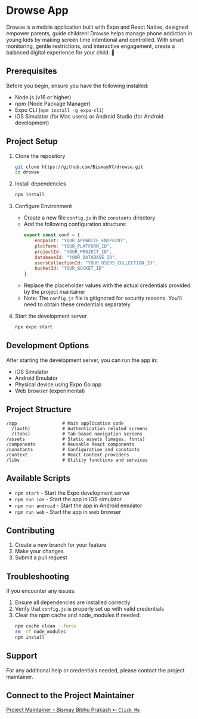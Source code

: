 # Drowse App

Drowse is a mobile application built with Expo and React Native, designed empower parents, guide children! Drowse helps manage phone addiction in young kids by making screen time intentional and controlled. With smart monitoring, gentle restrictions, and interactive engagement, create a balanced digital experience for your child. 🚀

## Prerequisites

Before you begin, ensure you have the following installed:
- Node.js (v16 or higher)
- npm (Node Package Manager)
- Expo CLI (`npm install -g expo-cli`)
- iOS Simulator (for Mac users) or Android Studio (for Android development)

## Project Setup

1. Clone the repository
   ```bash
   git clone https://github.com/Bismay07/drowse.git
   cd drowse
   ```

2. Install dependencies
   ```bash
   npm install
   ```

3. Configure Environment
   - Create a new file `config.js` in the `constants` directory
   - Add the following configuration structure:
     ```javascript
     export const conf = {
         endpoint: "YOUR_APPWRITE_ENDPOINT",
         platform: "YOUR_PLATFORM_ID",
         projectId: "YOUR_PROJECT_ID",
         databaseId: "YOUR_DATABASE_ID",
         usersCollectionId: "YOUR_USERS_COLLECTION_ID",
         bucketId: "YOUR_BUCKET_ID"
     }
     ```
   - Replace the placeholder values with the actual credentials provided by the project maintainer
   - Note: The `config.js` file is gitignored for security reasons. You'll need to obtain these credentials separately

4. Start the development server
   ```bash
   npx expo start
   ```

## Development Options

After starting the development server, you can run the app in:
- iOS Simulator
- Android Emulator
- Physical device using Expo Go app
- Web browser (experimental)

## Project Structure

```
/app                 # Main application code
  /(auth)            # Authentication related screens
  /(tabs)            # Tab-based navigation screens
/assets              # Static assets (images, fonts)
/components          # Reusable React components
/constants           # Configuration and constants
/context             # React Context providers
/libs                # Utility functions and services
```

## Available Scripts

- `npm start` - Start the Expo development server
- `npm run ios` - Start the app in iOS simulator
- `npm run android` - Start the app in Android emulator
- `npm run web` - Start the app in web browser

## Contributing

1. Create a new branch for your feature
2. Make your changes
3. Submit a pull request

## Troubleshooting

If you encounter any issues:
1. Ensure all dependencies are installed correctly
2. Verify that `config.js` is properly set up with valid credentials
3. Clear the npm cache and node_modules if needed:
   ```bash
   npm cache clean --force
   rm -rf node_modules
   npm install
   ```

## Support

For any additional help or credentials needed, please contact the project maintainer.

## Connect to the Project Maintainer
[Project Maintainer - Bismay Bibhu Prakash ⇠ `Click Me`](https://github.com/Bismay07)